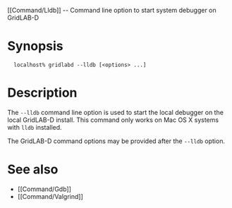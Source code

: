 [[Command/Lldb]] -- Command line option to start system debugger on GridLAB-D

# Synopsis
~~~
  localhost% gridlabd --lldb [<options> ...]
~~~

# Description

The `--lldb` command line option is used to start the local debugger on the local GridLAB-D install.  This command only works on Mac OS X systems with `lldb` installed.

The GridLAB-D command options may be provided after the `--lldb` option.

# See also

* [[Command/Gdb]]
* [[Command/Valgrind]]
